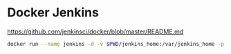 # Docker Jenkins

https://github.com/jenkinsci/docker/blob/master/README.md



```sh
docker run --name jenkins -d -v $PWD/jenkins_home:/var/jenkins_home -p 8082:8080 -p 50000:50000 jenkins/jenkins
```

